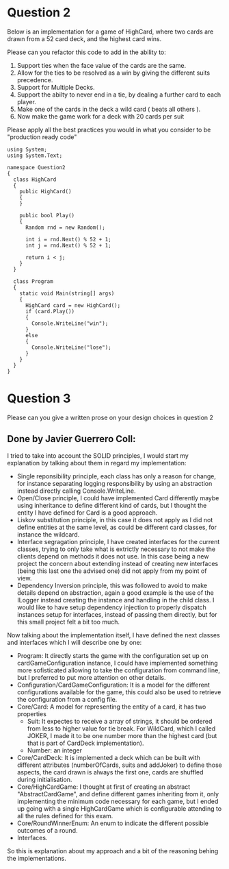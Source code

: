 ﻿Question 2
==========
Below is an implementation for a game of HighCard, where two cards are drawn from a 52 card deck, and the highest card wins.

Please can you refactor this code to add in the ability to:

 1) Support ties when the face value of the cards are the same.
 2) Allow for the ties to be resolved as a win by giving the different suits precedence.
 3) Support for Multiple Decks. 
 4) Support the abilty to never end in a tie, by dealing a further card to each player.
 5) Make one of the cards in the deck a wild card ( beats all others ).
 6) Now make the game work for a deck with 20 cards per suit
 
Please apply all the best practices you would in what you consider to be "production ready code"
```
using System;
using System.Text;

namespace Question2
{
  class HighCard
  {
    public HighCard()
    {
    }

    public bool Play()
    {
      Random rnd = new Random();

      int i = rnd.Next() % 52 + 1;
      int j = rnd.Next() % 52 + 1;

      return i < j;
    }
  }
  
  class Program
  {
    static void Main(string[] args)
    {
      HighCard card = new HighCard();
      if (card.Play())
      {
        Console.WriteLine("win");
      }
      else
      {
        Console.WriteLine("lose");
      }
    }
  }
}
```

Question 3
==========

Please can you give a written prose on your design choices in question 2

Done by Javier Guerrero Coll: 
----------------------------------------------------------------------------
I tried to take into account the SOLID principles, I would start my explanation by talking about them in regard my implementation:
- Single reponsibility principle, each class has only a reason for change, for instance separating logging responsibility by using an abstraction instead directly calling Console.WriteLine.
- Open/Close principle, I could have implemented Card differently maybe using inheritance to define different kind of cards, but I thought the entity I have defined for Card is a good approach.
- Liskov substitution principle, in this case it does not apply as I did not define entities at the same level, as could be different card classes, for instance the wildcard.
- Interface segragation principle, I have created interfaces for the current classes, trying to only take what is extrictly necessary to not make the clients depend on methods it does not use. In this case being a new project the concern about extending instead of creating new interfaces (being this last one the advised one) did not apply from my point of view.
- Dependency Inversion principle, this was followed to avoid to make details depend on abstraction, again a good example is the use of the ILogger instead creating the instance and handling in the child class. I would like to have setup dependency injection to properly dispatch instances setup for interfaces, instead of passing them directly, but for this small project felt a bit too much.

Now talking about the implementation itself, I have defined the next classes and interfaces which I will describe one by one:
- Program: It directly starts the game with the configuration set up on cardGameConfiguration instance, I could have implemented something more sofisticated allowing to take the configuration from command line, but I preferred to put more attention on other details.
- Configuration/CardGameConfiguration: It is a model for the different configurations available for the game, this could also be used to retrieve the configuration from a config file.
- Core/Card: A model for representing the entity of a card, it has two properties
	- Suit: It expectes to receive a array of strings, it should be ordered from less to higher value for tie break. For WildCard, which I called JOKER, I made it to be one number more than the highest card (but that is part of CardDeck implementation).
	- Number: an integer
- Core/CardDeck: It is implemented a deck which can be built with different attributes (numberOfCards, suits and addJoker) to define those aspects, the card drawn is always the first one, cards are shuffled during initialisation.
- Core/HighCardGame: I thought at first of creating an abstract "AbstractCardGame", and define different games inheriting from it, only implementing the minimum code necessary for each game, but I ended up going with a single HighCardGame which is configurable attending to all the rules defined for this exam.
- Core/RoundWinnerEnum: An enum to indicate the different possible outcomes of a round.
- Interfaces.

So this is explanation about my approach and a bit of the reasoning behing the implementations.
